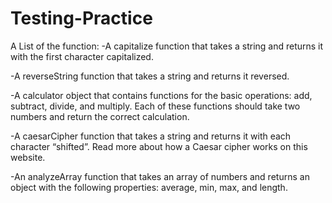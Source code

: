 # Testing-Practice
A List of the function:
-A capitalize function that takes a string and returns it with the first character capitalized.

-A reverseString function that takes a string and returns it reversed.

-A calculator object that contains functions for the basic operations: add, subtract, divide, and multiply. Each of these functions should take two numbers and return the correct calculation.

-A caesarCipher function that takes a string and returns it with each character “shifted”. Read more about how a Caesar cipher works on this website.

-An analyzeArray function that takes an array of numbers and returns an object with the following properties: average, min, max, and length.